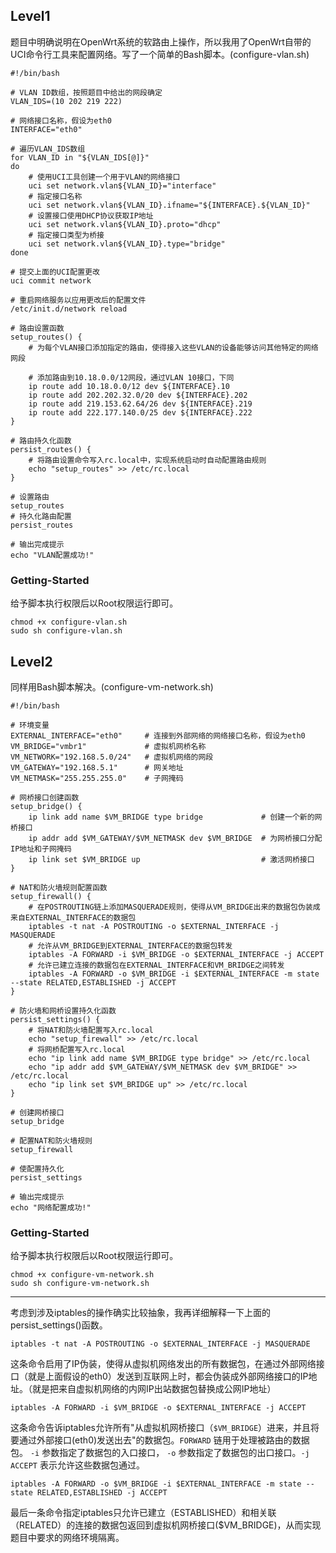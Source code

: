 ## Level1

题目中明确说明在OpenWrt系统的软路由上操作，所以我用了OpenWrt自带的UCI命令行工具来配置网络。写了一个简单的Bash脚本。(configure-vlan.sh)

```
#!/bin/bash

# VLAN ID数组，按照题目中给出的网段确定
VLAN_IDS=(10 202 219 222)

# 网络接口名称，假设为eth0
INTERFACE="eth0"

# 遍历VLAN_IDS数组
for VLAN_ID in "${VLAN_IDS[@]}"
do
    # 使用UCI工具创建一个用于VLAN的网络接口
    uci set network.vlan${VLAN_ID}="interface"
    # 指定接口名称
    uci set network.vlan${VLAN_ID}.ifname="${INTERFACE}.${VLAN_ID}"
    # 设置接口使用DHCP协议获取IP地址
    uci set network.vlan${VLAN_ID}.proto="dhcp"
    # 指定接口类型为桥接
    uci set network.vlan${VLAN_ID}.type="bridge"
done

# 提交上面的UCI配置更改
uci commit network

# 重启网络服务以应用更改后的配置文件
/etc/init.d/network reload

# 路由设置函数
setup_routes() {
    # 为每个VLAN接口添加指定的路由，使得接入这些VLAN的设备能够访问其他特定的网络网段

    # 添加路由到10.18.0.0/12网段，通过VLAN 10接口，下同
    ip route add 10.18.0.0/12 dev ${INTERFACE}.10
    ip route add 202.202.32.0/20 dev ${INTERFACE}.202
    ip route add 219.153.62.64/26 dev ${INTERFACE}.219
    ip route add 222.177.140.0/25 dev ${INTERFACE}.222
}

# 路由持久化函数
persist_routes() {
    # 将路由设置命令写入rc.local中，实现系统启动时自动配置路由规则
    echo "setup_routes" >> /etc/rc.local
}

# 设置路由
setup_routes
# 持久化路由配置
persist_routes

# 输出完成提示
echo "VLAN配置成功!"

```

### Getting-Started

给予脚本执行权限后以Root权限运行即可。

```
chmod +x configure-vlan.sh
sudo sh configure-vlan.sh
```



## Level2

同样用Bash脚本解决。(configure-vm-network.sh)

```
#!/bin/bash

# 环境变量
EXTERNAL_INTERFACE="eth0"     # 连接到外部网络的网络接口名称，假设为eth0
VM_BRIDGE="vmbr1"             # 虚拟机网桥名称
VM_NETWORK="192.168.5.0/24"   # 虚拟机网络的网段
VM_GATEWAY="192.168.5.1"      # 网关地址
VM_NETMASK="255.255.255.0"    # 子网掩码

# 网桥接口创建函数
setup_bridge() {
    ip link add name $VM_BRIDGE type bridge             # 创建一个新的网桥接口
    ip addr add $VM_GATEWAY/$VM_NETMASK dev $VM_BRIDGE  # 为网桥接口分配IP地址和子网掩码
    ip link set $VM_BRIDGE up                           # 激活网桥接口
}

# NAT和防火墙规则配置函数
setup_firewall() {
    # 在POSTROUTING链上添加MASQUERADE规则，使得从VM_BRIDGE出来的数据包伪装成来自EXTERNAL_INTERFACE的数据包
    iptables -t nat -A POSTROUTING -o $EXTERNAL_INTERFACE -j MASQUERADE
    # 允许从VM_BRIDGE到EXTERNAL_INTERFACE的数据包转发
    iptables -A FORWARD -i $VM_BRIDGE -o $EXTERNAL_INTERFACE -j ACCEPT
    # 允许已建立连接的数据包在EXTERNAL_INTERFACE和VM_BRIDGE之间转发
    iptables -A FORWARD -o $VM_BRIDGE -i $EXTERNAL_INTERFACE -m state --state RELATED,ESTABLISHED -j ACCEPT
}

# 防火墙和网桥设置持久化函数
persist_settings() {
    # 将NAT和防火墙配置写入rc.local
    echo "setup_firewall" >> /etc/rc.local
    # 将网桥配置写入rc.local
    echo "ip link add name $VM_BRIDGE type bridge" >> /etc/rc.local
    echo "ip addr add $VM_GATEWAY/$VM_NETMASK dev $VM_BRIDGE" >> /etc/rc.local
    echo "ip link set $VM_BRIDGE up" >> /etc/rc.local
}

# 创建网桥接口
setup_bridge

# 配置NAT和防火墙规则
setup_firewall

# 使配置持久化
persist_settings

# 输出完成提示
echo "网络配置成功!"
```

### Getting-Started

给予脚本执行权限后以Root权限运行即可。

```
chmod +x configure-vm-network.sh
sudo sh configure-vm-network.sh
```

------

考虑到涉及iptables的操作确实比较抽象，我再详细解释一下上面的persist_settings()函数。

```
iptables -t nat -A POSTROUTING -o $EXTERNAL_INTERFACE -j MASQUERADE
```

这条命令启用了IP伪装，使得从虚拟机网络发出的所有数据包，在通过外部网络接口（就是上面假设的eth0）发送到互联网上时，都会伪装成外部网络接口的IP地址。（就是把来自虚拟机网络的内网IP出站数据包替换成公网IP地址）

```
iptables -A FORWARD -i $VM_BRIDGE -o $EXTERNAL_INTERFACE -j ACCEPT
```

这条命令告诉iptables允许所有"从虚拟机网桥接口（`$VM_BRIDGE`）进来，并且将要通过外部接口(eth0)发送出去"的数据包。`FORWARD` 链用于处理被路由的数据包。 `-i` 参数指定了数据包的入口接口， `-o` 参数指定了数据包的出口接口。`-j ACCEPT` 表示允许这些数据包通过。

```
iptables -A FORWARD -o $VM_BRIDGE -i $EXTERNAL_INTERFACE -m state --state RELATED,ESTABLISHED -j ACCEPT
```

最后一条命令指定iptables只允许已建立（ESTABLISHED）和相关联（RELATED）的连接的数据包返回到虚拟机网桥接口($VM_BRIDGE)，从而实现题目中要求的网络环境隔离。
